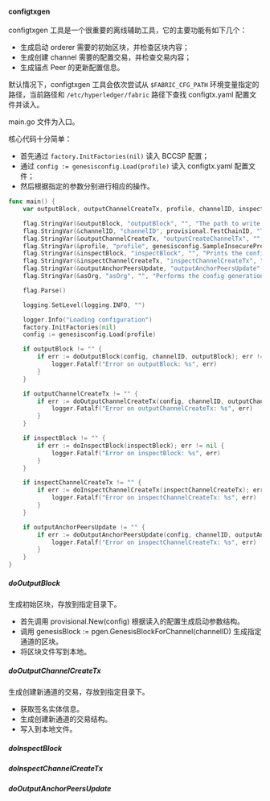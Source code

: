 #### configtxgen
configtxgen 工具是一个很重要的离线辅助工具，它的主要功能有如下几个：

* 生成启动 orderer 需要的初始区块，并检查区块内容；
* 生成创建 channel 需要的配置交易，并检查交易内容；
* 生成锚点 Peer 的更新配置信息。

默认情况下，configtxgen 工具会依次尝试从 `$FABRIC_CFG_PATH` 环境变量指定的路径，当前路径和 `/etc/hyperledger/fabric` 路径下查找 configtx.yaml 配置文件并读入。

main.go 文件为入口。

核心代码十分简单：

* 首先通过 `factory.InitFactories(nil)` 读入 BCCSP 配置；
* 通过 `config := genesisconfig.Load(profile)` 读入 configtx.yaml 配置文件；
* 然后根据指定的参数分别进行相应的操作。


```go
func main() {
	var outputBlock, outputChannelCreateTx, profile, channelID, inspectBlock, inspectChannelCreateTx, outputAnchorPeersUpdate, asOrg string

	flag.StringVar(&outputBlock, "outputBlock", "", "The path to write the genesis block to (if set)")
	flag.StringVar(&channelID, "channelID", provisional.TestChainID, "The channel ID to use in the configtx")
	flag.StringVar(&outputChannelCreateTx, "outputCreateChannelTx", "", "The path to write a channel creation configtx to (if set)")
	flag.StringVar(&profile, "profile", genesisconfig.SampleInsecureProfile, "The profile from configtx.yaml to use for generation.")
	flag.StringVar(&inspectBlock, "inspectBlock", "", "Prints the configuration contained in the block at the specified path")
	flag.StringVar(&inspectChannelCreateTx, "inspectChannelCreateTx", "", "Prints the configuration contained in the transaction at the specified path")
	flag.StringVar(&outputAnchorPeersUpdate, "outputAnchorPeersUpdate", "", "Creates an config update to update an anchor peer (works only with the default channel creation, and only for the first update)")
	flag.StringVar(&asOrg, "asOrg", "", "Performs the config generation as a particular organization, only including values in the write set that org (likely) has privilege to set")

	flag.Parse()

	logging.SetLevel(logging.INFO, "")

	logger.Info("Loading configuration")
	factory.InitFactories(nil)
	config := genesisconfig.Load(profile)

	if outputBlock != "" {
		if err := doOutputBlock(config, channelID, outputBlock); err != nil {
			logger.Fatalf("Error on outputBlock: %s", err)
		}
	}

	if outputChannelCreateTx != "" {
		if err := doOutputChannelCreateTx(config, channelID, outputChannelCreateTx); err != nil {
			logger.Fatalf("Error on outputChannelCreateTx: %s", err)
		}
	}

	if inspectBlock != "" {
		if err := doInspectBlock(inspectBlock); err != nil {
			logger.Fatalf("Error on inspectBlock: %s", err)
		}
	}

	if inspectChannelCreateTx != "" {
		if err := doInspectChannelCreateTx(inspectChannelCreateTx); err != nil {
			logger.Fatalf("Error on inspectChannelCreateTx: %s", err)
		}
	}

	if outputAnchorPeersUpdate != "" {
		if err := doOutputAnchorPeersUpdate(config, channelID, outputAnchorPeersUpdate, asOrg); err != nil {
			logger.Fatalf("Error on inspectChannelCreateTx: %s", err)
		}
	}
}
```

##### doOutputBlock

生成初始区块，存放到指定目录下。

* 首先调用 provisional.New(config) 根据读入的配置生成启动参数结构。
* 调用 	genesisBlock := pgen.GenesisBlockForChannel(channelID) 生成指定通道的区块。
* 将区块文件写到本地。

##### doOutputChannelCreateTx

生成创建新通道的交易，存放到指定目录下。

* 获取签名实体信息。
* 生成创建新通道的交易结构。
* 写入到本地文件。

##### doInspectBlock

##### doInspectChannelCreateTx

##### doOutputAnchorPeersUpdate

